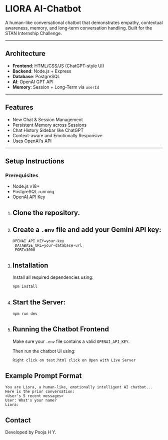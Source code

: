 # LIORA AI-Chatbot

A human-like conversational chatbot that demonstrates empathy, contextual awareness, memory, and long-term conversation handling. Built for the STAN Internship Challenge.

---

## Architecture

- **Frontend**: HTML/CSS/JS (ChatGPT-style UI)
- **Backend**: Node.js + Express
- **Database**: PostgreSQL
- **AI**: OpenAI GPT API
- **Memory**: Session + Long-Term via `userId`

---

## Features

- New Chat & Session Management
- Persistent Memory across Sessions
- Chat History Sidebar like ChatGPT
- Context-aware and Emotionally Responsive
- Uses OpenAI's API

---

## Setup Instructions

### Prerequisites

- Node.js v18+
- PostgreSQL running
- OpenAI API Key

1. ## Clone the repository.

2. ## Create a `.env` file and add your Gemini API key:
   ```env
   OPENAI_API_KEY=your-key
    DATABASE_URL=your-database-url
    PORT=3000
   ```
3. ## Installation

   Install all required dependencies using:

   ```bash
   npm install
   ```
4. ## Start the Server:
   ```bash
   npm run dev
   ```

5. ## Running the Chatbot Frontend

   Make sure your `.env` file contains a valid `OPENAI_API_KEY`.

   Then run the chatbot UI using:

   ```bash
   Right click on test.html click on Open with Live Server
##  Example Prompt Format

```
You are Liora, a human-like, emotionally intelligent AI chatbot...
Here is the prior conversation:
<User's 5 recent messages>
User: What's your name?
Liora:
```
##  Contact

Developed by Pooja H Y.

